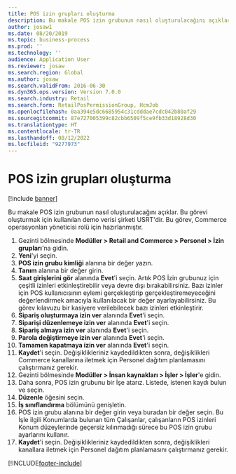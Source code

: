 ```yaml
---
title: POS izin grupları oluşturma
description: Bu makale POS izin grubunun nasıl oluşturulacağını açıklar.
author: josaw1
ms.date: 08/20/2019
ms.topic: business-process
ms.prod: ''
ms.technology: ''
audience: Application User
ms.reviewer: josaw
ms.search.region: Global
ms.author: josaw
ms.search.validFrom: 2016-06-30
ms.dyn365.ops.version: Version 7.0.0
ms.search.industry: Retail
ms.search.form: RetailPosPermissionGroup, HcmJob
ms.openlocfilehash: 0aa394e5dc6685954c31cdddae7cdc042b80af29
ms.sourcegitcommit: 87e727005399c82cbb6509f5ce9fb33d18928d30
ms.translationtype: HT
ms.contentlocale: tr-TR
ms.lasthandoff: 08/12/2022
ms.locfileid: "9277973"
---
```

# <a name="create-pos-permission-groups"></a>POS izin grupları oluşturma

[!include [banner](../includes/banner.md)]

Bu makale POS izin grubunun nasıl oluşturulacağını açıklar. Bu görevi oluşturmak için kullanılan demo verisi şirketi USRT'dir. Bu görev, Commerce operasyonları yöneticisi rolü için hazırlanmıştır.

1. Gezinti bölmesinde **Modüller > Retail and Commerce > Personel > İzin grupları**'na gidin.
2. **Yeni**'yi seçin.
3. **POS izin grubu kimliği** alanına bir değer yazın.
4. **Tanım** alanına bir değer girin.
5. **Saat girişlerini gör** alanında **Evet**'i seçin. Artık POS İzin grubunuz için çeşitli izinleri etkinleştirebilir veya devre dışı bırakabilirsiniz. Bazı izinler için POS kullanıcısının eylemi gerçekleştirip gerçekleştiremeyeceğini değerlendirmek amacıyla kullanılacak bir değer ayarlayabilirsiniz. Bu görev kılavuzu bir kasiyere verilebilecek bazı izinleri etkinleştirir.  
6. **Sipariş oluşturmaya izin ver** alanında **Evet**'i seçin.
7. **Siparişi düzenlemeye izin ver** alanında **Evet**'i seçin.
8. **Sipariş almaya izin ver** alanında **Evet**'i seçin.
9. **Parola değiştirmeye izin ver** alanında **Evet**'i seçin.
10. **Tamamen kapatmaya izin ver** alanında **Evet**'i seçin.
11. **Kaydet**'i seçin. Değişiklikleriniz kaydedildikten sonra, değişiklikleri Commerce kanallarına iletmek için Personel dağıtım planlamasını çalıştırmanız gerekir. 
12. Gezinti bölmesinde **Modüller > İnsan kaynakları > İşler > İşler**'e gidin.
13. Daha sonra, POS izin grubunu bir İşe atarız. Listede, istenen kaydı bulun ve seçin.
14. **Düzenle** öğesini seçin.
15. **İş sınıflandırma** bölümünü genişletin.
16. POS izin grubu alanına bir değer girin veya buradan bir değer seçin. Bu İşle ilgili Konumlarda bulunan tüm Çalışanlar, çalışanların POS izinleri Konum düzeylerinde geçersiz kılınmadığı sürece bu POS izin grubu ayarlarını kullanır.  
17. **Kaydet**'i seçin. Değişiklikleriniz kaydedildikten sonra, değişiklikleri kanallara iletmek için Personel dağıtım planlamasını çalıştırmanız gerekir.  



[!INCLUDE[footer-include](../../includes/footer-banner.md)]
